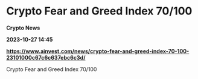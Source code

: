 # Crypto Fear and Greed Index 70/100
**Crypto News**

**2023-10-27 14:45**

**https://www.ainvest.com/news/crypto-fear-and-greed-index-70-100-23101000c67c6c637ebc6c3d/**

Crypto Fear and Greed Index 70/100
